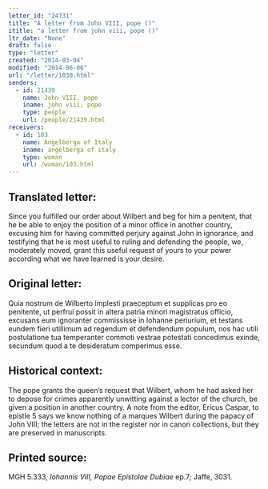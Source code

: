 ```yaml
---
letter_id: "24731"
title: "A letter from John VIII, pope ()"
ititle: "a letter from john viii, pope ()"
ltr_date: "None"
draft: false
type: "letter"
created: "2014-03-04"
modified: "2014-06-06"
url: "/letter/1030.html"
senders:
  - id: 21439
    name: John VIII, pope
    iname: john viii, pope
    type: people
    url: /people/21439.html
receivers:
  - id: 103
    name: Angelberga of Italy
    iname: angelberga of italy
    type: woman
    url: /woman/103.html
---
```

<h2> Translated letter:</h2>Since you fulfilled our order about Wilbert and beg for him a penitent, that he be able to enjoy the position of a minor office in another country, excusing him for having committed perjury against John in ignorance, and testifying that he is most useful to ruling and defending the people, we, moderately moved, grant this useful request of yours to your power according what we have learned is your desire.
<h2 class="mt-4"> Original letter:</h2>Quia nostrum de Wilberto implesti praeceptum et supplicas pro eo penitente, ut perfrui possit in altera patria minori magistratus officio, excusans eum ignoranter commississe in Iohanne periurium, et testans eundem fieri utillimum ad regendum et defendendum populum, nos hac utili postulatione tua temperanter commoti vestrae potestati concedimus exinde, secundum quod a te desideratum comperimus esse.
<h2 class="mt-4"> Historical context:</h2>The pope grants the queen’s request that Wilbert, whom he had asked her to depose for crimes apparently unwitting against a lector of the church, be given a position in another country.  A note from the editor, Ericus Caspar, to epistle 5 says we know nothing of a marques Wilbert during the papacy of John VIII; the letters are not in the register nor in canon collections, but they are preserved in manuscripts.
<h2 class="mt-4"> Printed source:</h2><p>MGH 5.333, <em>Iohannis VIII, Papae Epistolae Dubiae</em> ep.7; Jaffe, 3031.</p>